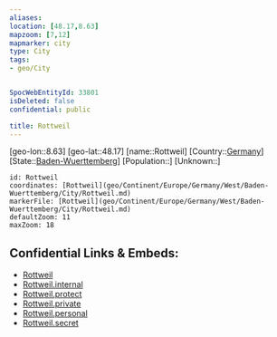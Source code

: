 ```yaml
---
aliases: 
location: [48.17,8.63]
mapzoom: [7,12] 
mapmarker: city 
type: City
tags:
- geo/City


SpocWebEntityId: 33801
isDeleted: false
confidential: public

title: Rottweil
---
```

[geo-lon::8.63]
[geo-lat::48.17]
[name::Rottweil]
[Country::[Germany](geo/Continent/Europe/Germany.md)]
[State::[Baden-Wuerttemberg](geo/Continent/Europe/Germany/West/Baden-Wuerttemberg.md)]
[Population::]
[Unknown::]


```leaflet
id: Rottweil
coordinates: [Rottweil](geo/Continent/Europe/Germany/West/Baden-Wuerttemberg/City/Rottweil.md)
markerFile: [Rottweil](geo/Continent/Europe/Germany/West/Baden-Wuerttemberg/City/Rottweil.md)
defaultZoom: 11 
maxZoom: 18
```


## Confidential Links & Embeds: 
- [Rottweil](../../../../../../../../_public/geo/Continent/Europe/Germany/West/Baden-Wuerttemberg/City/Rottweil.md) 
- [Rottweil.internal](../../../../../../../../_internal/geo/Continent/Europe/Germany/West/Baden-Wuerttemberg/City/Rottweil.internal.md) 
- [Rottweil.protect](../../../../../../../../_protect/geo/Continent/Europe/Germany/West/Baden-Wuerttemberg/City/Rottweil.protect.md) 
- [Rottweil.private](../../../../../../../../_private/geo/Continent/Europe/Germany/West/Baden-Wuerttemberg/City/Rottweil.private.md) 
- [Rottweil.personal](../../../../../../../../_personal/geo/Continent/Europe/Germany/West/Baden-Wuerttemberg/City/Rottweil.personal.md) 
- [Rottweil.secret](../../../../../../../../_secret/geo/Continent/Europe/Germany/West/Baden-Wuerttemberg/City/Rottweil.secret.md) 
